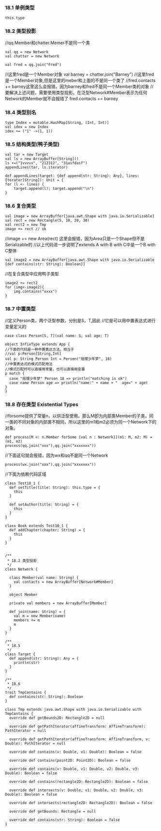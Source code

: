 ### 18.1 单例类型

	this.type

### 18.2 类型投影
//qq.Member和chatter.Memer不是同一个类

	val qq = new Network
	val chatter = new Network

	val fred = qq.join("Fred")
//这里fred是一个Member对象
	val barney = chatter.join("Barney") //这里fred是一个Member对象,但是这里的meber和上面的不是同一个类了
//fred.contacts += barney这里这么会报错，因为barney和fred不是同一个Member类的对象
//要解决上述问题，需要使用类型投影。在泛型Network#Member表示为任何Network的Member就不会报错了
	fred.contacts += barney

### 18.4 类型别名
	type Index = mutable.HashMap[String, (Int, Int)]
	val idex = new Index
	idex += ("1" ->(1, 1))

### 18.5 结构类型(鸭子类型)
	val tar = new Target
	val ls = new ArrayBuffer[String]()
	ls +=("1vvvvv", "212312", "31asfdasf")
	appendLines(tar, ls.iterator)
	
	def appendLines(target: {def append(str: String): Any}, lines: Iterator[String]): Unit = {
	for (l <- lines) {
		target.append(l); target.append("\n")
	}

### 18.6 复合类型
	val image = new ArrayBuffer[java.awt.Shape with java.io.Serializable]
	val rect = new Rectangle(5, 10, 20, 30)
	val rect2 = new Tmp
	image += rect // ok

  //image += new Area(rect) 这里会报错，因为Area只是一个Shape但不是Serializable的
  //以上代码进一步说明了extends A with B with C中是一个B with C整体
  
	val image2 = new ArrayBuffer[java.awt.Shape with java.io.Serializable {def contains(str: String): Boolean}]
  //在复合类型中应用鸭子类型
  
	image2 += rect2 
	for (img<-image2){
		img.contains("xxxx")
	}

### 18.7 中置类型
  //定义Person类，两个泛型参数，分别是S，T,因此
  //它是可以用中置表达式进行变量定义的
  
    case class Person[S, T](val name: S, val age: T)

    object InfixType extends App {
    //下面的代码是一种中置表达方法，相当于
    //val p:Person[String,Int]
    val p: String Person Int = Person("摇摆少年梦", 18)
    //中置表达式的模式匹配用法
    //模式匹配时可以直接用常量，也可以直接用变量
    p match {
      case "摇摆少年梦" Person 18 => println("matching is ok")
      case name Person age => println("name:" + name + "  age=" + age)
    }
    }

### 18.8 存在类型 Existential Types
  //forsome提供了常量n，以供泛型使用。那么M卽为内部类Member的子类，同一类的不同对象的内部类不相同，所以这里的m1和m2必须为同一个Network下的对象。
    
    def process[M <: n.Member forSome {val n : Network}](m1: M, m2: M) = (m1, m2)
    process(qq.join("xxx"),qq.join("xxxxxxx"))
  //下面这句就会报错，因为wx和qq不是同一个Network
  
    process(wx.join("xxx"),qq.join("xxxxxxx"))

  //下面为依赖代码区域

	class Test18_1 {
	  def setTitle(title: String): this.type = {
	    this
	  }
	
	  def setAuthor(title: String) = {
	    this
	  }
	}
	
	class Book extends Test18_1 {
	  def addChapter(chapter: String) = {
	    this
	  }
	}
	
	
	/**
	 * 18.2 类型投影
	 */
	class Network {
	
	  class Member(val name: String) {
	    val contacts = new ArrayBuffer[Network#Member]
	  }
	
	  object Member
	
	  private val members = new ArrayBuffer[Member]
	
	  def join(name: String) = {
	    val m = new Member(name)
	    members += m
	    m
	  }
	}
	
	/**
	 * 18.5
	 */
	class Target {
	  def append(str: String): Any = {
	    println(str)
	  }
	}
	
	/**
	 * 18.6
	 */
	trait TmpContains {
	  def contains(str: String): Boolean
	}
	
	class Tmp extends java.awt.Shape with java.io.Serializable with TmpContains {
	  override def getBounds2D: Rectangle2D = null
	
	  override def getPathIterator(affineTransform: AffineTransform): PathIterator = null
	
	  override def getPathIterator(affineTransform: AffineTransform, v: Double): PathIterator = null
	
	  override def contains(v: Double, v1: Double): Boolean = false
	
	  override def contains(point2D: Point2D): Boolean = false
	
	  override def contains(v: Double, v1: Double, v2: Double, v3: Double): Boolean = false
	
	  override def contains(rectangle2D: Rectangle2D): Boolean = false
	
	  override def intersects(v: Double, v1: Double, v2: Double, v3: Double): Boolean = false
	
	  override def intersects(rectangle2D: Rectangle2D): Boolean = false
	
	  override def getBounds: Rectangle = null
	
	  override def contains(str: String): Boolean = false
	}
